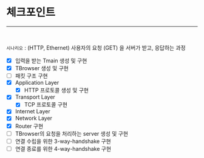 # 체크포인트

---

<br/>

`시나리오` : (HTTP, Ethernet) 사용자의 요청 (GET) 을 서버가 받고, 응답하는 과정

- [x] 입력을 받는 Tmain 생성 및 구현
- [x] TBrowser 생성 및 구현
- [ ] 패킷 구조 구현
- [x] Application Layer
  - [x] HTTP 프로토콜 생성 및 구현 
- [x] Transport Layer
  - [x] TCP 프로토콜 구현
- [x] Internet Layer
- [x] Network Layer
- [x] Router 구현
- [ ] TBrowser의 요청을 처리하는 server 생성 및 구현
- [ ] 연결 수립을 위한 3-way-handshake 구현
- [ ] 연결 종료를 위한 4-way-handshake 구현

<br/>
